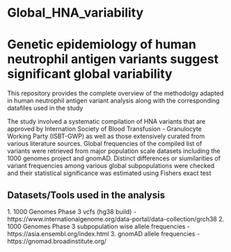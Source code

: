 # Global_HNA_variability

<h1> Genetic epidemiology of human neutrophil antigen variants suggest significant global variability </h1>

This repository provides the complete overview of the methodolgy adapted in human neutrophil antigen variant analysis along with the corresponding datafiles used in the study

The study involved a systematic compilation of HNA variants that are approved by Internation Society of Blood Transfusion - Granulocyte Working Party (ISBT-GWP) as well as those extensively curated from various literature sources. Global frequencies of the compiled list of variants were retrieved from major population scale datasets including the 1000 genomes project and gnomAD. Distinct differences or siumilarities of variant frequencies among various global subpopulations were checked and their statistical significance was estimated using Fishers exact test

<h2> Datasets/Tools used in the analysis </h2>
1. 1000 Genomes Phase 3 vcfs (hg38 build) - https://www.internationalgenome.org/data-portal/data-collection/grch38
2. 1000 Genomes Phase 3 subpopulation wise allele frequencies - https://asia.ensembl.org/index.html
3. gnomAD allele frequencies - https://gnomad.broadinstitute.org/


